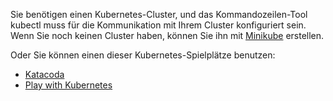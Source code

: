 Sie benötigen einen Kubernetes-Cluster, und das Kommandozeilen-Tool kubectl muss für die Kommunikation mit Ihrem Cluster konfiguriert sein. Wenn Sie noch keinen Cluster haben, können Sie ihn mit [Minikube](/docs/setup/minikube) erstellen.

Oder Sie können einen dieser Kubernetes-Spielplätze benutzen:
* [Katacoda](https://www.katacoda.com/courses/kubernetes/playground)
* [Play with Kubernetes](http://labs.play-with-k8s.com/)
